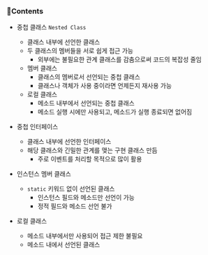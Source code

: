 ### 📒Contents

- 중첩 클래스 `Nested Class`
    + 클래스 내부에 선언한 클래스
    + 두 클래스의 멤버들을 서로 쉽게 접근 가능
        * 외부에는 불필요한 관계 클래스를 감춤으로써 코드의 복잡성 줄임
    + 멤버 클래스
        * 클래스의 멤버로서 선언되는 중첩 클래스
        * 클래스나 객체가 사용 중이라면 언제든지 재사용 가능
    + 로컬 클래스
        * 메소드 내부에서 선언되는 중첩 클래스
        * 메소드 실행 시에만 사용되고, 메소드가 실행 종료되면 없어짐

- 중첩 인터페이스
    + 클래스 내부에 선언한 인터페이스
    + 해당 클래스와 긴밀한 관계를 맺는 구현 클래스 만듬
        * 주로 이벤트를 처리할 목적으로 많이 활용

- 인스턴스 멤버 클래스
    + `static` 키워드 없이 선언된 클래스
        + 인스턴스 필드와 메소드만 선언이 가능
        + 정적 필드와 메소드 선언 불가

- 로컬 클래스
    + 메소드 내부에서만 사용되어 접근 제한 불필요
    + 메소드 내에서 선언된 클래스
